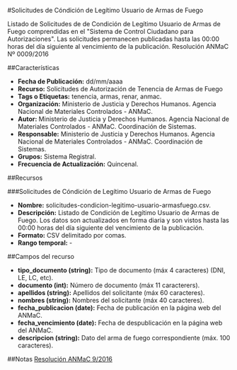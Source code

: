 #Solicitudes de Cóndición de Legítimo Usuario de Armas de Fuego

Listado de Solicitudes de de Condición de Legítimo Usuario de Armas de Fuego comprendidas en el "Sistema de Control Ciudadano para Autorizaciones". Las solicitudes permanecen publicadas hasta las 00:00 horas del día siguiente al vencimiento de la publicación. Resolución ANMaC Nº 0009/2016

##Características

-	**Fecha de Publicación:** dd/mm/aaaa
-	**Recurso:** Solicitudes de Autorización de Tenencia de Armas de Fuego
-	**Tags o Etiquetas:** tenencia, armas, renar, anmac.  
-	**Organización:** Ministerio de Justicia y Derechos Humanos. Agencia Nacional de Materiales Controlados - ANMaC. 
-	**Autor:** Ministerio de Justicia y Derechos Humanos. Agencia Nacional de Materiales Controlados - ANMaC. Coordinación de Sistemas.
-	**Responsable:** Ministerio de Justicia y Derechos Humanos. Agencia Nacional de Materiales Controlados - ANMaC. Coordinación de Sistemas. 
-	**Grupos:** Sistema Registral.
- **Frecuencia de Actualización:** Quincenal.

##Recursos

###Solicitudes de Cóndición de Legítimo Usuario de Armas de Fuego

-	**Nombre:** solicitudes-condicion-legitimo-usuario-armasfuego.csv.
-	**Descripción:** Listado de Condición de Legítimo Usuario de Armas de Fuego. Los datos son actualizados en forma diaria y son vistos hasta las 00:00 horas del día siguiente del vencimiento de la publicación.
-	**Formato:** CSV delimitado por comas.
-	**Rango temporal:** -

##Campos del recurso

-	**tipo_documento (string):** Tipo de documento (máx 4 caracteres) (DNI, LE, LC, etc).
-	**documento (int):** Número de documento (máx 11 caracterers).
-	**apellidos (string):** Apellidos del solicitante (máx 60 caracteres).
-	**nombres (string):** Nombres del solicitante (máx 40 caracteres).
-	**fecha_publicacion (date):** Fecha de publicación en la página web del ANMaC.
-	**fecha_vencimiento (date):** Fecha de despublicación en la página web del ANMaC.
-	**descripcion (string):** Dato del arma de fuego correspondiente (máx. 100 caracteres).

##Notas
[Resolución ANMaC 9/2016](http://servicios.infoleg.gob.ar/infolegInternet/anexos/265000-269999/265340/norma.htm)
